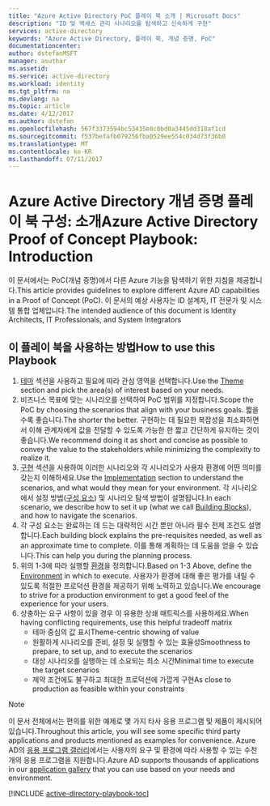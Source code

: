 ```yaml
---
title: "Azure Active Directory PoC 플레이 북 소개 | Microsoft Docs"
description: "ID 및 액세스 관리 시나리오를 탐색하고 신속하게 구현"
services: active-directory
keywords: "Azure Active Directory, 플레이 북, 개념 증명, PoC"
documentationcenter: 
author: dstefanMSFT
manager: asuthar
ms.assetid: 
ms.service: active-directory
ms.workload: identity
ms.tgt_pltfrm: na
ms.devlang: na
ms.topic: article
ms.date: 4/12/2017
ms.author: dstefan
ms.openlocfilehash: 567f3373594bc53435e8c0bd0a3445dd318af1cd
ms.sourcegitcommit: f537befafb079256fba0529ee554c034d73f36b0
ms.translationtype: MT
ms.contentlocale: ko-KR
ms.lasthandoff: 07/11/2017
---
```

# <a name="azure-active-directory-proof-of-concept-playbook-introduction"></a><span data-ttu-id="6167b-104">Azure Active Directory 개념 증명 플레이 북 구성: 소개</span><span class="sxs-lookup"><span data-stu-id="6167b-104">Azure Active Directory Proof of Concept Playbook: Introduction</span></span>

<span data-ttu-id="6167b-105">이 문서에서는 PoC(개념 증명)에서 다른 Azure 기능을 탐색하기 위한 지침을 제공합니다.</span><span class="sxs-lookup"><span data-stu-id="6167b-105">This article provides guidelines to explore different Azure AD capabilities in a Proof of Concept (PoC).</span></span> <span data-ttu-id="6167b-106">이 문서의 예상 사용자는 ID 설계자, IT 전문가 및 시스템 통합 업체입니다.</span><span class="sxs-lookup"><span data-stu-id="6167b-106">The intended audience of this document is Identity Architects, IT Professionals, and System Integrators</span></span>

## <a name="how-to-use-this-playbook"></a><span data-ttu-id="6167b-107">이 플레이 북을 사용하는 방법</span><span class="sxs-lookup"><span data-stu-id="6167b-107">How to use this Playbook</span></span>

1. <span data-ttu-id="6167b-108">[테마](active-directory-playbook-ingredients.md#theme) 섹션을 사용하고 필요에 따라 관심 영역을 선택합니다.</span><span class="sxs-lookup"><span data-stu-id="6167b-108">Use the [Theme](active-directory-playbook-ingredients.md#theme) section and pick the area(s) of interest based on your needs.</span></span>  
2. <span data-ttu-id="6167b-109">비즈니스 목표에 맞는 시나리오를 선택하여 PoC 범위를 지정합니다.</span><span class="sxs-lookup"><span data-stu-id="6167b-109">Scope the PoC by choosing the scenarios that align with your business goals.</span></span> <span data-ttu-id="6167b-110">짧을수록 좋습니다.</span><span class="sxs-lookup"><span data-stu-id="6167b-110">The shorter the better.</span></span> <span data-ttu-id="6167b-111">구현하는 데 필요한 복잡성을 최소화하면서 이해 관계자에게 값을 전달할 수 있도록 가능한 한 짧고 간단하게 유지하는 것이 좋습니다.</span><span class="sxs-lookup"><span data-stu-id="6167b-111">We recommend doing it as short and concise as possible to convey the value to the stakeholders while minimizing the complexity to realize it.</span></span>  
3. <span data-ttu-id="6167b-112">[구현](active-directory-playbook-implementation.md) 섹션을 사용하여 이러한 시나리오와 각 시나리오가 사용자 환경에 어떤 의미를 갖는지 이해하세요.</span><span class="sxs-lookup"><span data-stu-id="6167b-112">Use the [Implementation](active-directory-playbook-implementation.md) section to understand the scenarios, and what would they mean for your environment.</span></span> <span data-ttu-id="6167b-113">각 시나리오에서 설정 방법([구성 요소](active-directory-playbook-building-blocks.md)) 및 시나리오 탐색 방법이 설명됩니다.</span><span class="sxs-lookup"><span data-stu-id="6167b-113">In each scenario, we describe how to set it up (what we call [Building Blocks](active-directory-playbook-building-blocks.md)), and how to navigate the scenarios.</span></span> 
4. <span data-ttu-id="6167b-114">각 구성 요소는 완료하는 데 드는 대략적인 시간 뿐만 아니라 필수 전제 조건도 설명합니다.</span><span class="sxs-lookup"><span data-stu-id="6167b-114">Each building block explains the pre-requisites needed, as well as an approximate time to complete.</span></span> <span data-ttu-id="6167b-115">이를 통해 계획하는 데 도움을 얻을 수 있습니다.</span><span class="sxs-lookup"><span data-stu-id="6167b-115">This can help you during the planning process.</span></span> 
5. <span data-ttu-id="6167b-116">위의 1-3에 따라 실행할 [환경](active-directory-playbook-ingredients.md#environment)을 정의합니다.</span><span class="sxs-lookup"><span data-stu-id="6167b-116">Based on 1-3 Above, define the [Environment](active-directory-playbook-ingredients.md#environment) in which to execute.</span></span> <span data-ttu-id="6167b-117">사용자가 환경에 대해 좋은 평가를 내릴 수 있도록 적절한 프로덕션 환경을 제공하기 위해 노력하고 있습니다.</span><span class="sxs-lookup"><span data-stu-id="6167b-117">We encourage to strive for a production environment to get a good feel of the experience for your users.</span></span> 
6. <span data-ttu-id="6167b-118">상충하는 요구 사항이 있을 경우 이 유용한 상쇄 매트릭스를 사용하세요.</span><span class="sxs-lookup"><span data-stu-id="6167b-118">When having conflicting requirements, use this helpful tradeoff matrix</span></span> 
   * <span data-ttu-id="6167b-119">테마 중심의 값 표시</span><span class="sxs-lookup"><span data-stu-id="6167b-119">Theme-centric showing of value</span></span>  
   * <span data-ttu-id="6167b-120">원활하게 시나리오를 준비, 설정 및 실행할 수 있는 효율성</span><span class="sxs-lookup"><span data-stu-id="6167b-120">Smoothness to prepare, to set up, and to execute the scenarios</span></span> 
   * <span data-ttu-id="6167b-121">대상 시나리오를 실행하는 데 소요되는 최소 시간</span><span class="sxs-lookup"><span data-stu-id="6167b-121">Minimal time to execute the target scenarios</span></span> 
   * <span data-ttu-id="6167b-122">제약 조건에도 불구하고 최대한 프로덕션에 가깝게 구현</span><span class="sxs-lookup"><span data-stu-id="6167b-122">As close to production as feasible within your constraints</span></span> 

>[!NOTE]
> <span data-ttu-id="6167b-123">이 문서 전체에서는 편의를 위한 예제로 몇 가지 타사 응용 프로그램 및 제품이 제시되어 있습니다.</span><span class="sxs-lookup"><span data-stu-id="6167b-123">Throughout this article, you will see some specific third party applications and products mentioned as examples for convenience.</span></span> <span data-ttu-id="6167b-124">Azure AD의 [응용 프로그램 갤러리](https://azuremarketplace.microsoft.com/marketplace/apps/category/azure-active-directory-apps)에서는 사용자의 요구 및 환경에 따라 사용할 수 있는 수천 개의 응용 프로그램을 지원합니다.</span><span class="sxs-lookup"><span data-stu-id="6167b-124">Azure AD supports thousands of applications in our [application gallery](https://azuremarketplace.microsoft.com/marketplace/apps/category/azure-active-directory-apps) that you can use based on your needs and environment.</span></span> 



[!INCLUDE [active-directory-playbook-toc](../../includes/active-directory-playbook-steps.md)]